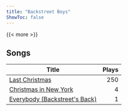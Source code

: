 ```yaml
---
title: "Backstreet Boys"
ShowToc: false
---
```


{{< more >}}

## Songs
Title | Plays 
----- | -----: 
[Last Christmas](/songs/last-christmas) | 250
[Christmas in New York](/songs/christmas-in-new-york) | 4
[Everybody (Backstreet's Back)](/songs/everybody-backstreets-back) | 1


